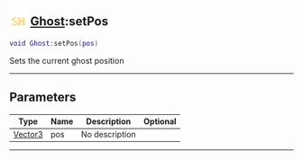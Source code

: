 ## <img src="../../.gitbook/assets/shared.png" width="32" height="32" /> [Ghost](../ghost/README.md):setPos

```lua
void Ghost:setPos(pos)
```

Sets the current ghost position<br>

-----------------
## Parameters

| Type   | Name | Description | Optional |
| ------ | ---- | ----------- | -------: |
| [Vector3](../vector3/README.md) | pos | No description |  |


--------
